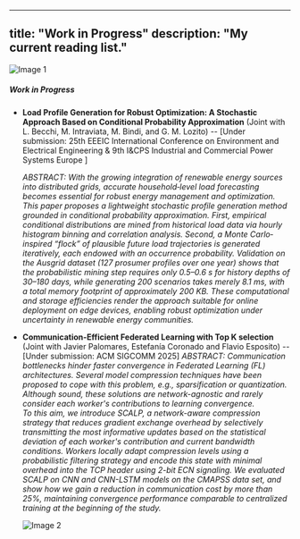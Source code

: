 
---
title: "Work in Progress"
description: "My current reading list."
---
<div class="image-container">
    <img src="https://i.giphy.com/media/v1.Y2lkPTc5MGI3NjExMWwza3EyY3hqYmY4aHd2enUxMzU1enZzNW91Nm51bmFwYjRlZnVheSZlcD12MV9pbnRlcm5hbF9naWZfYnlfaWQmY3Q9Zw/3oz8xTUmZABI3PGwDe/giphy.gif" alt="Image 1"></div>

##### Work in Progress


- **Load Profile Generation for Robust Optimization:  A Stochastic Approach Based on Conditional Probability Approximation** (Joint with L. Becchi, M. Intraviata, M. Bindi, and G. M. Lozito) -- [Under submission: 25th EEEIC International Conference on Environment and Electrical Engineering & 9th I&CPS Industrial and Commercial Power Systems Europe ]

    _ABSTRACT: With the growing integration of renewable energy sources into distributed grids, accurate household‐level load forecasting becomes essential for robust energy management and optimization. This paper proposes a lightweight stochastic profile generation method grounded in conditional probability approximation. First, empirical conditional distributions are mined from historical load data via hourly histogram binning and correlation analysis. Second, a Monte Carlo‐inspired “flock” of plausible future load trajectories is generated iteratively, each endowed with an occurrence probability. Validation on the Ausgrid dataset (127 prosumer profiles over one year) shows that the probabilistic mining step requires only 0.5–0.6 s for history depths of 30–180 days, while generating 200 scenarios takes merely 8.1 ms, with a total memory footprint of approximately 200 KB. These computational and storage efficiencies render the approach suitable for online deployment on edge devices, enabling robust optimization under uncertainty in renewable energy communities._

  
-  **Communication-Efficient Federated Learning with Top K selection** (Joint with Javier Palomares, Estefanía Coronado and Flavio Esposito) -- [Under submission: ACM SIGCOMM 2025]
      _ABSTRACT: Communication bottlenecks hinder faster convergence in Federated Learning (FL) architectures. Several model compression techniques have been proposed to cope with this problem, e.g., sparsification or quantization. Although sound, these solutions are network-agnostic and rarely consider each worker's contributions to learning convergence.   
To this aim, we introduce SCALP, a network-aware compression strategy that reduces gradient exchange overhead by selectively transmitting the most informative updates based on the statistical deviation of each worker's contribution and current bandwidth conditions. Workers locally adapt compression levels using a probabilistic filtering strategy and encode this state with minimal overhead into the TCP header using 2-bit ECN signaling. We evaluated SCALP on CNN and CNN-LSTM models on the CMAPSS data set, and show how we gain a reduction in communication cost by more than 25\%,  maintaining convergence performance comparable to centralized training at the beginning of the study._
  
    <div class="image-container"><img src="https://i.giphy.com/media/v1.Y2lkPTc5MGI3NjExa2ZtdTliMm9wcnNpYXZwenA2YWdmazMxYmhkaTFodHloZHd3cGptbSZlcD12MV9pbnRlcm5hbF9naWZfYnlfaWQmY3Q9Zw/lizSDX8mHfbstV0GKw/giphy.gif" alt="Image 2">
</div>

